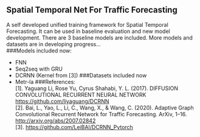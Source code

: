 ## Spatial Temporal Net For Traffic Forecasting
A self developed unified training framework for Spatial Temporal Forecasting. 
It can be used in baseline evaluation and new model development.
There are 3 baseline models are included. 
More models and datasets are in developing progress...  
###Models included now:
* FNN
* Seq2seq with GRU
* DCRNN (Kernel from [3])
###Datasets included now
* Metr-la
###References:  
[1]. Yaguang Li, Rose Yu, Cyrus Shahabi, Y. L. (2017). DIFFUSION CONVOLUTIONAL RECURRENT NEURAL NETWORK https://github.com/liyaguang/DCRNN   
[2]. Bai, L., Yao, L., Li, C., Wang, X., & Wang, C. (2020). Adaptive Graph Convolutional Recurrent Network for Traffic Forecasting. ArXiv, 1–16. http://arxiv.org/abs/2007.02842  
[3]. https://github.com/LeiBAI/DCRNN_Pytorch